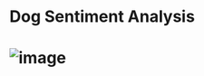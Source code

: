 # Dog Sentiment Analysis
# ![image](https://github.com/adas754/sentiment_analysis_of_dog/assets/83580623/d962e345-e492-4150-8cf4-e1642e7ea281)
